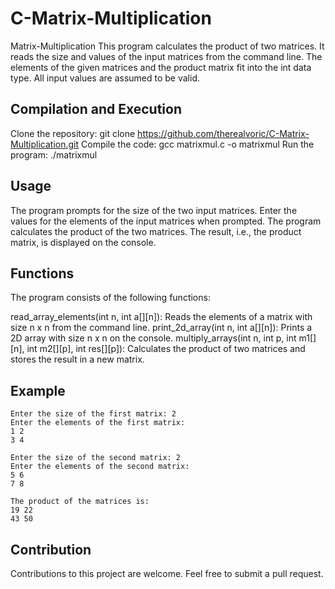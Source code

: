 # C-Matrix-Multiplication
Matrix-Multiplication
This program calculates the product of two matrices. It reads the size and values of the input matrices from the command line. The elements of the given matrices and the product matrix fit into the int data type. All input values are assumed to be valid.

## Compilation and Execution
Clone the repository: git clone https://github.com/therealvoric/C-Matrix-Multiplication.git
Compile the code: gcc matrixmul.c -o matrixmul
Run the program: ./matrixmul
## Usage
The program prompts for the size of the two input matrices.
Enter the values for the elements of the input matrices when prompted.
The program calculates the product of the two matrices.
The result, i.e., the product matrix, is displayed on the console.
## Functions
The program consists of the following functions:

read_array_elements(int n, int a[][n]): Reads the elements of a matrix with size n x n from the command line.
print_2d_array(int n, int a[][n]): Prints a 2D array with size n x n on the console.
multiply_arrays(int n, int p, int m1[][n], int m2[][p], int res[][p]): Calculates the product of two matrices and stores the result in a new matrix.
## Example
``` 
Enter the size of the first matrix: 2
Enter the elements of the first matrix:
1 2
3 4

Enter the size of the second matrix: 2
Enter the elements of the second matrix:
5 6
7 8

The product of the matrices is:
19 22
43 50

``` 
## Contribution
Contributions to this project are welcome. Feel free to submit a pull request.
